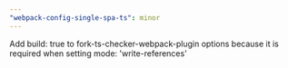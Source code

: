 ```yaml
---
"webpack-config-single-spa-ts": minor
---
```


Add build: true to fork-ts-checker-webpack-plugin options because it is required when setting mode: 'write-references'
